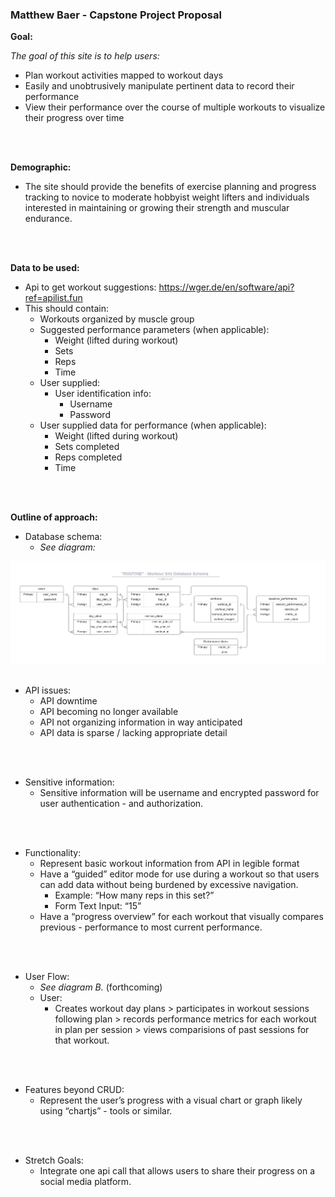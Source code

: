 ### Matthew Baer - Capstone Project Proposal

**Goal:**

_The goal of this site is to help users:_
- Plan workout activities mapped to workout days
- Easily and unobtrusively manipulate pertinent data to record their performance
- View their performance over the course of multiple workouts to visualize their progress over time
<br>
<br>

**Demographic:**

- The site should provide the benefits of exercise planning and progress tracking to novice to moderate hobbyist weight lifters and individuals interested in maintaining or growing their strength and muscular endurance.
<br>
<br>

**Data to be used:**
- Api to get workout suggestions: https://wger.de/en/software/api?ref=apilist.fun
- This should contain:
    - Workouts organized by muscle group
    - Suggested performance parameters (when applicable):
        - Weight (lifted during workout)
        - Sets
        - Reps
        - Time
    - User supplied:
        - User identification info:
            - Username
            - Password
    - User supplied data for performance (when applicable):
        - Weight (lifted during workout)
        - Sets completed
        - Reps completed
        - Time
<br>
<br>

**Outline of approach:**
- Database schema:
    - _See diagram:_
<img src ="./diagrams/capstone_1_baer_database_schema.png">
<br>
<br>

- API issues:
    - API downtime
    - API becoming no longer available
    - API not organizing information in way anticipated
    - API data is sparse / lacking appropriate detail
<br>
<br>

- Sensitive information:
    - Sensitive information will be username and encrypted password for user authentication - and authorization.
<br>
<br>

- Functionality:
    - Represent basic workout information from API in legible format
    - Have a “guided” editor mode for use during a workout so that users can add data without being burdened by excessive navigation.
        - Example: “How many reps in this set?”
        - Form Text Input: “15”
    - Have a “progress overview” for each workout that visually compares previous - performance to most current performance.
<br>
<br>

- User Flow:
    - _See diagram B._ (forthcoming)
    - User:
        - Creates workout day plans > participates in workout sessions following plan > records performance metrics for each workout in plan per session > views comparisions of past sessions for that workout.
<br>
<br>

- Features beyond CRUD:
    - Represent the user’s progress with a visual chart or graph likely using “chartjs” - tools or similar.
<br>
<br>

- Stretch Goals:
    - Integrate one api call that allows users to share their progress on a social media platform.
